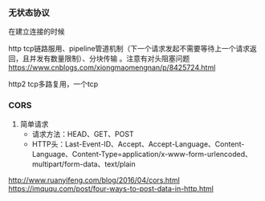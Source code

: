 <!--
 * @description: 
 * @author: xiangrong.liu
 * @Date: 2020-06-22 09:11:40
 * @LastEditors: xiangrong.liu
 * @LastEditTime: 2020-08-17 16:38:04
-->
### 无状态协议
在建立连接的时候

http tcp链路服用、pipeline管道机制（下一个请求发起不需要等待上一个请求返回，且并发有数量限制）、分块传输 。注意有对头阻塞问题
https://www.cnblogs.com/xiongmaomengnan/p/8425724.html


http2 tcp多路复用，一个tcp

### CORS
1. 简单请求
    - 请求方法：HEAD、GET、POST
    - HTTP头：Last-Event-ID、Accept、Accept-Language、Content-Language、Content-Type=application/x-www-form-urlencoded、multipart/form-data、text/plain

http://www.ruanyifeng.com/blog/2016/04/cors.html
https://imququ.com/post/four-ways-to-post-data-in-http.html